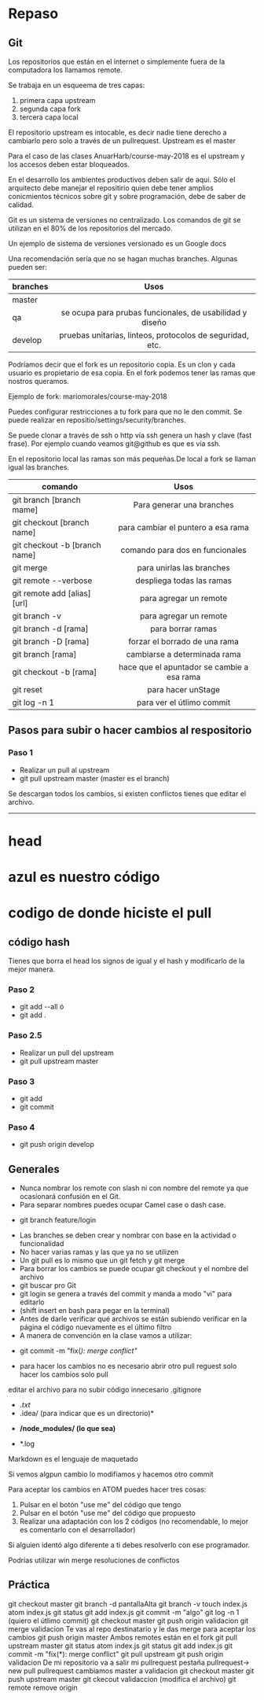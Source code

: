 # Repaso

## Git
Los repositorios que están en el internet o simplemente fuera de la computadora
los llamamos remote.

Se trabaja en un esqueema de tres capas:
1. primera capa upstream
2. segunda capa fork
3. tercera capa local

El repositorio upstream es intocable, es decir nadie tiene derecho a cambiarlo pero solo a través de un pullrequest.
Upstream es el master

Para el caso de las clases AnuarHarb/course-may-2018 es el upstream y los accesos deben estar bloqueados.

En el desarrollo los ambientes productivos deben salir de aqui. Sólo el arquitecto debe manejar el repositirio quien debe tener amplios conicmientos técnicos sobre git y sobre programación, debe de saber de calidad.

Git es un sistema de versiones no centralizado. Los comandos de git se utilizan en el 80% de los repositorios del mercado.

Un ejemplo de sistema de versiones versionado es un Google docs

Una recomendación sería que no se hagan muchas branches. Algunas pueden ser:

| branches  | Usos                                                          |
| ----------|:-------------------------------------------------------------:|
| master    |                                                               |
| qa        | se ocupa para prubas funcionales, de usabilidad y diseño      |
| develop   | pruebas unitarias, linteos, protocolos de seguridad, etc.     |  


Podríamos decir que el fork es un repositorio copia. Es un clon y cada usuario es propietario de esa copia.
En el fork podemos tener las ramas que nostros queramos.

Ejemplo de fork:
mariomorales/course-may-2018

Puedes configurar restricciones a tu fork para que no le den commit. Se puede realizar en
repositio/settings/security/branches.

Se puede clonar a través de ssh o http
vía ssh genera un hash y clave (fast frase). Por ejemplo cuando veamos git@github es que es vía ssh.

En el repositorio local las ramas son más pequeñas.De local a fork se llaman igual las branches.

| comando                        | Usos                                       |
| -------------------------------|:------------------------------------------:|
| git branch [branch mame]       | Para generar una branches                  |
| git checkout [branch name]     | para cambiar el puntero a esa rama         |
| git checkout -b [branch name]  | comando para dos en funcionales            |  
| git merge                      | para unirlas las branches                  |
| git remote --verbose           | despliega todas las ramas                  |  
| git remote add [alias] [url]   | para agregar un remote                     |
| git branch -v                  | para agregar un remote                     |
| git branch -d [rama]           | para borrar ramas                          |
| git branch -D [rama]           | forzar el borrado de una rama              |
| git branch [rama]              | cambiarse a determinada rama               |
| git checkout -b [rama]         | hace que el apuntador se cambie a esa rama |
| git reset                      | para hacer unStage                         |
| git log -n 1                   | para ver el útlimo commit                  |

## Pasos para subir o hacer cambios al respositorio

### Paso 1
 * Realizar un pull al upstream
  * git pull upstream master (master es el branch)

Se descargan todos los cambios, si existen conflictos tienes que editar el archivo.

---------------
head
=======
azul es nuestro código
======
codigo de donde hiciste el pull
===========
código hash
-----------

Tienes que borra el head los signos de igual y el hash y modificarlo de la mejor manera.

### Paso 2
* git add --all ó
* git add .

### Paso 2.5
* Realizar un pull del upstream
* git pull upstream master

### Paso 3
* git add
* git commit

### Paso 4
* git push origin develop

## Generales
* Nunca nombrar los remote con slash ni con nombre del remote ya que ocasionará confusión en el Git.
* Para separar nombres puedes ocupar Camel case o dash case.
 - git branch feature/login
* Las branches se deben crear y nombrar con base en la actividad o funcionalidad
* No hacer varias ramas y las que ya no se utilizen
* Un git pull es lo mismo que un git fetch y git merge
* Para borrar los cambios se puede ocupar git checkout y el nombre del archivo
* git buscar pro Git
* git login se genera a través del commit y manda a modo "vi" para editarlo
* (shift insert en bash para pegar en la terminal)
* Antes de darle verificar qué archivos se están subiendo verificar en la página el código nuevamente es el último filtro
* A manera de convención en la clase vamos a utilizar:
 - git commit -m "fix(*): merge conflict"*
* para hacer los cambios no es necesario abrir otro pull reguest solo hacer los cambios solo pull

 editar el archivo para no subir código innecesario
 .gitignore
 * *.txt*
 * .idea/ (para indicar que es un directorio)*
 - **/node_modules/ (lo que sea)**
 * *.log

Markdown es el lenguaje de maquetado

Si vemos algpun cambio lo modifiamos y hacemos otro commit

Para aceptar los cambios en ATOM puedes hacer tres cosas:
1. Pulsar en el botón "use me" del código que tengo
2. Pulsar en el botón "use me" del código que propuesto
3. Realizar una adaptación con los 2 códigos (no recomendable, lo mejor es comentarlo con el desarrollador)

Si alguien identó algo diferente a ti debes resolverlo con ese programador.

Podrías utilizar win merge resoluciones de conflictos

## Práctica

git checkout master
git branch -d pantallaAlta
git branch -v
touch index.js
atom index.js
git status
git add index.js
git commit -m "algo"
git log -n 1 (quiero el útlimo commit)
git checkout master
git push origin validacion
git merge validacion
Te vas al repo destinatario y le das merge para aceptar los cambios
git push origin master
Ambos remotes están en el fork
git pull upstream master
git status
atom index.js
git status
git add index.js
git commit -m "fix(*): merge conflict"
git pull upstream
git push origin validacion
De mi repositorio va a salir mi pullrequest
pestaña pullrequest-> new pull pullrequest
cambiamos master a validacion
git checkout master
git push upstream master
git ckecout validaccion (modifica el archivo)
git remote remove origin
